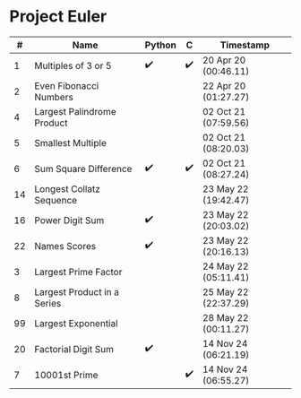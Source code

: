 # Project Euler

| #   | Name                        | Python             | C                  | Timestamp            |
| --- | --------------------------- | ------------------ | ------------------ | -------------------- |
| 1   | Multiples of 3 or 5         | :heavy_check_mark: | :heavy_check_mark: | 20 Apr 20 (00:46.11) |
| 2   | Even Fibonacci Numbers      |                    |                    | 22 Apr 20 (01:27.27) |
| 4   | Largest Palindrome Product  |                    |                    | 02 Oct 21 (07:59.56) |
| 5   | Smallest Multiple           |                    |                    | 02 Oct 21 (08:20.03) |
| 6   | Sum Square Difference       | :heavy_check_mark: | :heavy_check_mark: | 02 Oct 21 (08:27.24) |
| 14  | Longest Collatz Sequence    |                    |                    | 23 May 22 (19:42.47) |
| 16  | Power Digit Sum             | :heavy_check_mark: |                    | 23 May 22 (20:03.02) |
| 22  | Names Scores                | :heavy_check_mark: |                    | 23 May 22 (20:16.13) |
| 3   | Largest Prime Factor        |                    |                    | 24 May 22 (05:11.41) |
| 8   | Largest Product in a Series |                    |                    | 25 May 22 (22:37.29) |
| 99  | Largest Exponential         |                    |                    | 28 May 22 (00:11.27) |
| 20  | Factorial Digit Sum         | :heavy_check_mark: |                    | 14 Nov 24 (06:21.19) |
| 7   | 10001st Prime               |                    | :heavy_check_mark: | 14 Nov 24 (06:55.27) |
